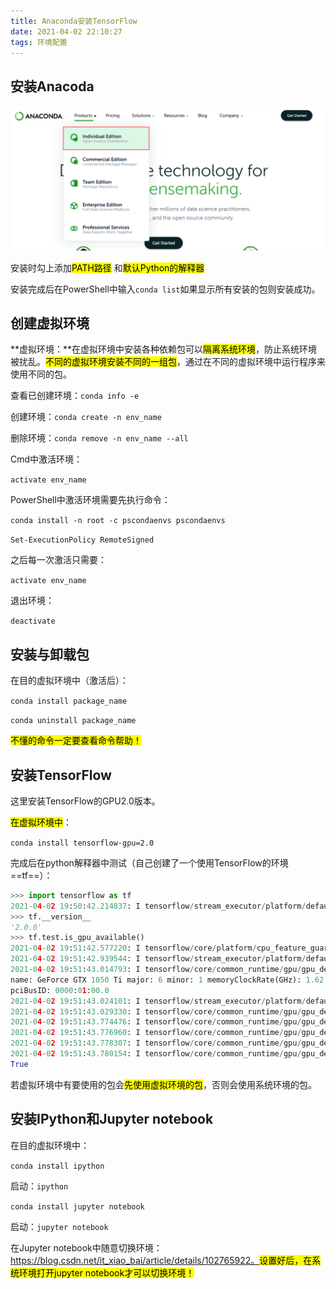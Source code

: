 ```yaml
---
title: Anaconda安装TensorFlow
date: 2021-04-02 22:10:27
tags: 环境配置
---
```


## 安装Anacoda

[Anacoda官网]: https://www.anaconda.com/

![Anaconda官网](img1/1.png)

安装时勾上添加<mark>PATH路径</mark> 和<mark>默认Python的解释器</mark>

安装完成后在PowerShell中输入``conda list``如果显示所有安装的包则安装成功。

## 创建虚拟环境

**虚拟环境：**在虚拟环境中安装各种依赖包可以<mark>隔离系统环境</mark>，防止系统环境被扰乱。<mark>不同的虚拟环境安装不同的一组包</mark>，通过在不同的虚拟环境中运行程序来使用不同的包。

查看已创建环境：`conda info -e`

创建环境：``conda create -n env_name``

删除环境：`conda remove -n env_name --all`

Cmd中激活环境：

``activate env_name``

PowerShell中激活环境需要先执行命令：

``conda install -n root -c pscondaenvs pscondaenvs``

``Set-ExecutionPolicy RemoteSigned``

之后每一次激活只需要：

``activate env_name``

退出环境：

`deactivate`

## 安装与卸载包

在目的虚拟环境中（激活后）：

`conda install package_name`

`conda uninstall package_name`

<mark>不懂的命令一定要查看命令帮助！</mark>

## 安装TensorFlow

这里安装TensorFlow的GPU2.0版本。

<mark>在虚拟环境中</mark>：

``conda install tensorflow-gpu=2.0``

完成后在python解释器中测试（自己创建了一个使用TensorFlow的环境==tf==）：

```python
>>> import tensorflow as tf
2021-04-02 19:50:42.214837: I tensorflow/stream_executor/platform/default/dso_loader.cc:44] Successfully opened dynamic library cudart64_100.dll
>>> tf.__version__
'2.0.0'
>>> tf.test.is_gpu_available()
2021-04-02 19:51:42.577220: I tensorflow/core/platform/cpu_feature_guard.cc:142] Your CPU supports instructions that this TensorFlow binary was not compiled to use: AVX AVX2
2021-04-02 19:51:42.939544: I tensorflow/stream_executor/platform/default/dso_loader.cc:44] Successfully opened dynamic library nvcuda.dll
2021-04-02 19:51:43.014793: I tensorflow/core/common_runtime/gpu/gpu_device.cc:1618] Found device 0 with properties:
name: GeForce GTX 1050 Ti major: 6 minor: 1 memoryClockRate(GHz): 1.62
pciBusID: 0000:01:00.0
2021-04-02 19:51:43.024101: I tensorflow/stream_executor/platform/default/dlopen_checker_stub.cc:25] GPU libraries are statically linked, skip dlopen check.
2021-04-02 19:51:43.029330: I tensorflow/core/common_runtime/gpu/gpu_device.cc:1746] Adding visible gpu devices: 0
2021-04-02 19:51:43.774476: I tensorflow/core/common_runtime/gpu/gpu_device.cc:1159] Device interconnect StreamExecutor with strength 1 edge matrix:
2021-04-02 19:51:43.776960: I tensorflow/core/common_runtime/gpu/gpu_device.cc:1165]      0
2021-04-02 19:51:43.778307: I tensorflow/core/common_runtime/gpu/gpu_device.cc:1178] 0:   N
2021-04-02 19:51:43.780154: I tensorflow/core/common_runtime/gpu/gpu_device.cc:1304] Created TensorFlow device (/device:GPU:0 with 2998 MB memory) -> physical GPU (device: 0, name: GeForce GTX 1050 Ti, pci bus id: 0000:01:00.0, compute capability: 6.1)
True
```

若虚拟环境中有要使用的包会<mark>先使用虚拟环境的包</mark>，否则会使用系统环境的包。

## 安装IPython和Jupyter notebook

在目的虚拟环境中：

``conda install ipython``

启动：``ipython``

``conda install jupyter notebook``

启动：``jupyter notebook``

在Jupyter notebook中随意切换环境：https://blog.csdn.net/it_xiao_bai/article/details/102765922。<mark>设置好后，在系统环境打开jupyter notebook才可以切换环境！</mark>